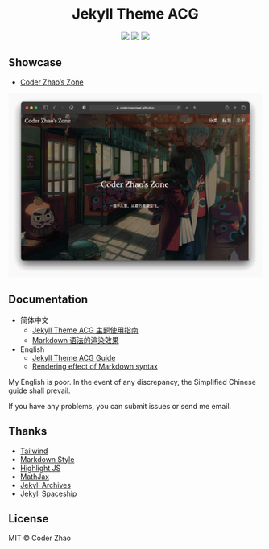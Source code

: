 <h1 align="center">Jekyll Theme ACG</h1>

<div align="center">

[![](https://img.shields.io/gem/v/jekyll-theme-acg?label=jekyll-theme-acg)](https://rubygems.org/gems/jekyll-theme-acg)
[![](https://img.shields.io/gem/dt/jekyll-theme-acg)](https://rubygems.org/gems/jekyll-theme-acg)
[![](https://img.shields.io/github/stars/coderzhaoziwei/jekyll-theme-acg?style=social)](https://github.com/coderzhaoziwei/jekyll-theme-acg)

</div>

## Showcase

- [Coder Zhao’s Zone](https://coderzhaoziwei.github.io)

![](/screenshot.png)


## Documentation

- 简体中文
  - [Jekyll Theme ACG 主题使用指南](https://coderzhaoziwei.github.io/jekyll-theme-acg-minimal/posts/acg-guide-cn)
  - [Markdown 语法的渲染效果](https://coderzhaoziwei.github.io/jekyll-theme-acg-minimal/posts/acg-markdown-cn)
- English
  - [Jekyll Theme ACG Guide](https://coderzhaoziwei.github.io/jekyll-theme-acg-minimal/posts/acg-guide-en)
  - [Rendering effect of Markdown syntax](https://coderzhaoziwei.github.io/jekyll-theme-acg-minimal/posts/acg-markdown-en)

My English is poor. In the event of any discrepancy, the Simplified Chinese guide shall prevail.

If you have any problems, you can submit issues or send me email.


## Thanks

- [Tailwind](https://tailwindcss.com)
- [Markdown Style](https://github.com/primer/css/tree/main/src/markdown)
- [Highlight JS](https://highlightjs.org)
- [MathJax](https://www.mathjax.org)
- [Jekyll Archives](https://github.com/jekyll/jekyll-archives)
- [Jekyll Spaceship](https://github.com/jeffreytse/jekyll-spaceship)


## License

MIT © Coder Zhao
